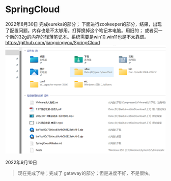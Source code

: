 # SpringCloud

2022年8月30日
完成eureka的部分；
下面进行zookeeper的部分，结果，出现了配置问题。内存也是不太够用。打算换掉这个笔记本电脑。用旧的；
或者买一个新的32g的内存的轻薄笔记本。系统需要是win10.win11也是不太靠谱。
https://github.com/jiangxingyou/SpringCloud
![img_1.png](img_1.png)


2022年9月10日
> 现在完成了啥；完成了 gataway的部分；但是进度不好，不是很快。